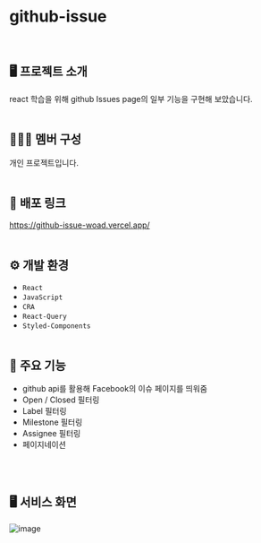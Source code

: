 # github-issue
<br />

## 🖥️ 프로젝트 소개
react 학습을 위해 github Issues page의 일부 기능을 구현해 보았습니다.
<br /><br />

## 🧑‍🤝‍🧑 멤버 구성
개인 프로젝트입니다.
<br /><br />

## 🔗 배포 링크
https://github-issue-woad.vercel.app/
<br /><br />

## ⚙ 개발 환경
- `React`
- `JavaScript`
- `CRA`
- `React-Query`
- `Styled-Components`
<br /><br />

## 📌 주요 기능

  - github api를 활용해 Facebook의 이슈 페이지를 띄워줌
  - Open / Closed 필터링
  - Label 필터링
  - Milestone 필터링
  - Assignee 필터링
  - 페이지네이션

<br /><br />
## 🖥️ 서비스 화면
![image](https://github.com/bananashow/github-issue/assets/85798544/746767a2-c6e8-4f79-a53c-c59e7c115fcc)

